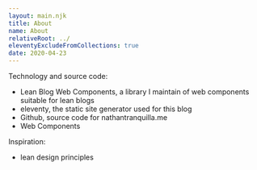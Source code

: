 ```yaml
---
layout: main.njk
title: About
name: About
relativeRoot: ../
eleventyExcludeFromCollections: true
date: 2020-04-23
---
```


Technology and source code:
- <lbwc-a role="link" href="https://github.com/n1tranquilla/lean-blog-web-components">Lean Blog Web Components</lbwc-a>, a library I maintain of web components suitable for lean blogs
- <lbwc-a role="link" href="https://www.11ty.dev/">eleventy</lbwc-a>, the static site generator used for this blog
- <lbwc-a role="link" href="https://github.com/n1tranquilla/nathantranquilla.me">Github</lbwc-a>, source code for nathantranquilla.me
- <lbwc-a role="link" href="https://developer.mozilla.org/en-US/docs/Web/Web_Components">Web Components</lbwc-a>

Inspiration:
- <lbwc-a href="https://www.leanternet.com/principles/">lean design principles</lbwc-a>


